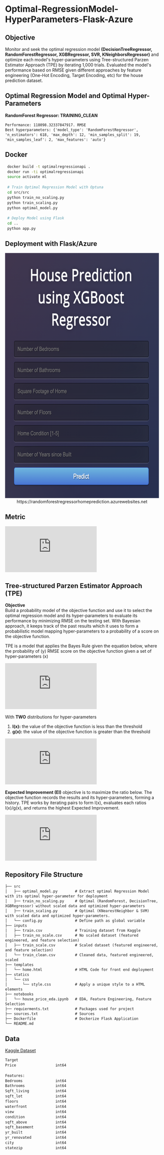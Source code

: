 # Optimal-RegressionModel-HyperParameters-Flask-Azure

## Objective
Monitor and seek the optimal regression model **(DecisionTreeRegressor, RandomForestRegressor, XGBRegressor, SVR, KNeighborsRegressor)** and optimize each model's hyper-parameters using Tree-structured Parzen Estimator Approach (TPE) by iterating 1,000 trials. Evaluated the model's performance based on RMSE given different approaches by feature engineering (One-Hot Encoding, Target Encoding, etc) for the house prediction dataset. 

## Optimal Regression Model and Optimal Hyper-Parameters

**RandomForest Regressor: TRAINING_CLEAN**
```
Performance: 118098.32337847917. RMSE
Best hyperparameters: {'model_type': 'RandomForestRegressor', 'n_estimators': 618, 'max_depth': 12, 'min_samples_split': 19, 'min_samples_leaf': 2, 'max_features': 'auto'}
```

## Docker
```bash
 docker build -t optimalregressionapi .
 docker run -ti optimalregressionapi  
 source activate ml 
 
 # Train Optimal Regression Model with Optuna
 cd src/src
 python train_no_scaling.py
 python train_scaling.py
 python optimal_model.py
 
 # Deploy Model using Flask 
 cd .. 
 python app.py
```

## Deployment with Flask/Azure
<p align="center">
  <img width="600" height="800" src="https://github.com/jf20541/Optimal-RegressionModel-HyperParameters-Flask-Azure/blob/main/inputs/Screen%20Shot%202021-09-14%20at%2012.11.13%20PM.png?raw=true">
  https://randomforestregressorhomeprediction.azurewebsites.net
</p>

## Metric
![](https://latex.codecogs.com/svg.latex?%5Cfn_phv%20%5Clarge%20RMSE%20%3D%20%5Csqrt%7B%5Cfrac%7B%5Csum_%7Bi%3D1%7D%5E%7BN%7D%28Predicted_%7Bi%7D%20-%20Actual_%7Bi%7D%5E%7B%7D%29%5E%7B2%7D%7D%7BN%7D%7D)


## Tree-structured Parzen Estimator Approach (TPE)
**Objective**\
Build a probability model of the objective function and use it to select the optimal regression model and its hyper-parameters to evaluate its performance by minimizing RMSE on the testing set. With Bayesian approach, it keeps track of the past results which it uses to form a probabilistic model mapping hyper-parameters to a probability of a score on the objective function.

TPE is a model that applies the Bayes Rule given the equation below, where the probability of (y) RMSE score on the objective function given a set of hyper-parameters (x)

![](https://latex.codecogs.com/svg.latex?%5Cfn_phv%20%5Clarge%20p%28y%7Cx%29%20%3D%20%5Cfrac%7Bp%28x%7Cy%29*p%28y%29%7D%7Bp%28x%29%7D)


With **TWO** distributions for hyper-parameters
1. **l(x):** the value of the objective function is less than the threshold
2. **g(x):** the value of the objective function is greater than the threshold

![](https://latex.codecogs.com/svg.latex?%5Cfn_phv%20%5Clarge%20p%28x%7Cy%29%20%3D%5Cleft%5C%7B%5Cbegin%7Bmatrix%7D%20%5Cl%28x%29%20%26%20if%5C%3B%20y%20%3C%20y*%5C%5C%20g%28x%29%20%26%20if%5C%3B%20y%20%5Cgeq%20y*%20%5Cend%7Bmatrix%7D%5Cright.)

**Expected Improvement (EI)** objective is to maximize the ratio below. The objective function records the results and its hyper-parameters, forming a history. TPE works by iterating pairs to form l(x), evaluates each ratios l(x)/g(x), and returns the highest Expected Improvement.

![](https://latex.codecogs.com/svg.latex?%5Cfn_phv%20%5Clarge%20EI_%7By*%7D%20%28x%29%20%3D%20arg%20max_%7Bx%5Cepsilon%20%5Cchi%20%7D%20%5Cfrac%7Bl%28x%29%7D%7Bg%28x%29%7D)


## Repository File Structure
    ├── src          
    │   ├── optimal_model.py        # Extract optimal Regression Model with its optimal hyper-parameter for deployment
    │   ├── train_no_scaling.py     # Optimal (RandomForest, DecisionTree, XGBRegressor) without scaled data and optimized hyper-parameters
    │   ├── train_scaling.py        # Optimal (KNearestNeighbor & SVM) with scaled data and optimized hyper-parameters.
    │   └── config.py               # Define path as global variable
    ├── inputs
    │   ├── train.csv               # Training dataset from Kaggle
    │   ├── train_no_scale.csv      # No scaled dataset (featured engineered, and feature selection)
    │   ├── train_scale.csv         # Scaled dataset (featured engineered, and feature selection)
    │   └── train_clean.csv         # Cleaned data, featured engineered, scaled
    ├── templates
    │   └── home.html               # HTML Code for front end deployment
    ├── statics
    │   └── css
    │       └── style.css           # Apply a unique style to a HTML elements
    ├── notebooks
    │   └── house_price_eda.ipynb   # EDA, Feature Engineering, Feature Selection
    ├── requierments.txt            # Packages used for project
    ├── sources.txt                 # Sources
    ├── Dockerfile                  # Dockerize Flask Application 
    └── README.md

## Data
[Kaggle Dataset](https://www.kaggle.com/anmolkumar/health-insurance-cross-sell-prediction)
```bash
Target  
Price                  int64

Features: 
Bedrooms               int64
Bathrooms              int64
Sqft_living            int64
sqft_lot               int64
floors                 int64
waterfront             int64
view                   int64
condition              int64
sqft_above             int64
sqft_basement          int64
yr_built               int64
yr_renovated           int64
city                   int64
statezip               int64
```
